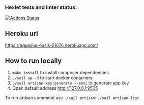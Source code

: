 ### Hexlet tests and linter status:
[![Actions Status](https://github.com/rnixik-hex/php-project-lvl3/workflows/hexlet-check/badge.svg)](https://github.com/rnixik-hex/php-project-lvl3/actions)

## Heroku url

https://aqueous-oasis-21676.herokuapp.com/

## How to run locally

1. `make install` to install composer dependencies
2. `./sail up -d` to start docker containers
3. `./sail artisan key:generate --ansi` to generate app key
4. Open default address http://127.0.0.1:9505

To run artisan command use `./sail artisan`: `./sail artisan list`
